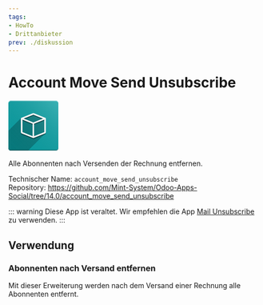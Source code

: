```yaml
---
tags:
- HowTo
- Drittanbieter
prev: ./diskussion
---
```

# Account Move Send Unsubscribe
![icon_oms_box](assets/icon_oms_box.png)

Alle Abonnenten nach Versenden der Rechnung entfernen.
 
Technischer Name: `account_move_send_unsubscribe`\
Repository: <https://github.com/Mint-System/Odoo-Apps-Social/tree/14.0/account_move_send_unsubscribe>

::: warning
Diese App ist veraltet. Wir empfehlen die App [Mail Unsubscribe](Mail%20Unsubscribe) zu verwenden.
:::

## Verwendung

### Abonnenten nach Versand entfernen

Mit dieser Erweiterung werden nach dem Versand einer Rechnung alle Abonnenten entfernt.